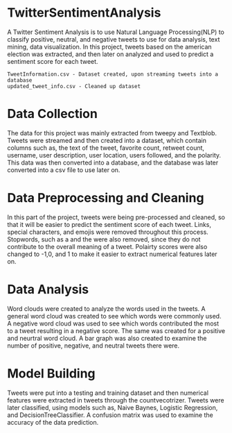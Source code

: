 # TwitterSentimentAnalysis
A Twitter Sentiment Analysis is to use Natural Language Processing(NLP) to classify positive, neutral, and negative tweets to use for data analysis, text mining, data visualization. In this project, tweets based on the american election was extracted, and then later on analyzed and used to predict a sentiment score for each tweet.
```
TweetInformation.csv - Dataset created, upon streaming tweets into a database
updated_tweet_info.csv - Cleaned up dataset
```

# Data Collection
The data for this project was mainly extracted from tweepy and Textblob. Tweets were streamed and then created into a dataset, which contain columns such as, the text of the tweet, favorite count, retweet count, username, user description, user location, users followed, and the polarity. This data was then converted into a database, and the database was later converted into a csv file to use later on.

# Data Preprocessing and Cleaning
In this part of the project, tweets were being pre-processed and cleaned, so that it will be easier to predict the sentiment score of each tweet. Links, special characters, and  emojis were removed throughout this process. Stopwords, such as a and the were also removed, since they do not contribute to the overall meaning of a tweet. Polairty scores were also changed to -1,0, and 1 to make it easier to extract numerical features later on.

# Data Analysis
Word clouds were created to analyze the words used in the tweets. A general word cloud was created to see which words were commonly used. A negative word cloud was used to see which words contributed the most to a tweet resulting in a negative score. The same was created for a positive and neurtral word cloud. A bar graph was also created to examine the number of positive, negative, and neutral tweets there were.

# Model Building
Tweets were put into a testing and training dataset and then numerical features were extracted in tweets through the countvecotrizer. Tweets were later classified, using models such as, Naive Baynes, Logistic Regression, and DecisionTreeClassifier. A confusion matrix was used to examine the accuracy of the data prediction.
